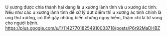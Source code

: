 U xương được chia thành hai dạng là u xương lành tính và u xương ác tính. Nếu như các u xương lành tính dễ xử lý dứt điểm thì u xương ác tính chính là ung thư xương, có thể gây những biến chứng nguy hiểm, thậm chí là tử vong cho người bệnh.
https://plus.google.com/u/1/114277018254910033718/posts/P6r92MaDHBZ
